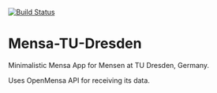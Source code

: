 [![Build Status](https://travis-ci.org/MaX-Lo/Mensa-TU-Dresden.svg?branch=master)](https://travis-ci.org/MaX-Lo/Mensa-TU-Dresden)

# Mensa-TU-Dresden
Minimalistic Mensa App for Mensen at TU Dresden, Germany.

Uses OpenMensa API for receiving its data.

